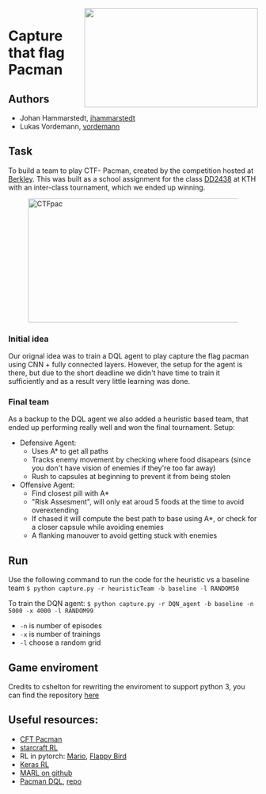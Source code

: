 
<img src="http://ai.berkeley.edu/images/pacman_game.gif" width=350 height = 200 align ="right" />

# Capture that flag Pacman

## Authors ##
* Johan Hammarstedt, [jhammarstedt](https://github.com/jhammarstedt)
* Lukas Vordemann, [vordemann](https://github.com/vordemann)

## Task
To build a team to play CTF- Pacman, created by the competition hosted at [Berkley](http://ai.berkeley.edu/contest.html). This was built as a school assignment for the class [DD2438](https://www.kth.se/student/kurser/kurs/DD2438?l=en) at KTH with an inter-class tournament, which we ended up winning.
<p align="center">
<figure>
  <img src="http://ai.berkeley.edu/projects/release/contest/v1/002/capture_the_flag.png" alt="CTFpac" width="500" height="250" >
</figure>
</p>


### Initial idea
Our orignal idea was to train a DQL agent to play capture the flag pacman using CNN + fully connected layers. However, the setup for the agent is there, but due to the short deadline we didn't have time to train it sufficiently and as a result very little learning was done.

### Final team
As a backup to the DQL agent we also added a heuristic based team, that ended up performing really well and won the final tournament.
Setup:
* Defensive Agent:
  * Uses A* to get all paths
  * Tracks enemy movement by checking where food disapears (since you don't have vision of enemies if they're too far away)
  * Rush to capsules at beginning to prevent it from being stolen
* Offensive Agent:
  * Find closest pill with A*
  * "Risk Assesment", will only eat aroud 5 foods at the time to avoid overextending
  * If chased it will compute the best path to base using A*, or check for a closer capsule while avoiding enemies
  * A flanking manouver to avoid getting stuck with enemies

## Run
Use the following command to run the code for the heuristic vs a baseline team
```$ python capture.py -r heuristicTeam -b baseline -l RANDOM50 ```

To train the DQN agent:
```$ python capture.py -r DQN_agent -b baseline -n 5000 -x 4000 -l RANDOM99```
* `-n` is number of episodes
* `-x` is number of trainings
* `-l` choose a random grid


## Game enviroment 
Credits to cshelton for rewriting the enviroment to support python 3, you can find the repository [here](https://github.com/cshelton/pacman-ctf)

## Useful resources:
 * [CFT Pacman](https://github.com/jaredjxyz/Pacman-Tournament-Agent)
 * [starcraft RL](https://soygema.github.io/starcraftII_machine_learning/#0)
 * RL in pytorch: [Mario](https://pytorch.org/tutorials/intermediate/mario_rl_tutorial.html), [Flappy Bird](https://www.toptal.com/deep-learning/pytorch-reinforcement-learning-tutorial)
 * [Keras RL](https://github.com/keras-rl/keras-rl)
 * [MARL on github](https://github.com/topics/multiagent-reinforcement-learning)
 * [Pacman DQL](https://esc.fnwi.uva.nl/thesis/centraal/files/f323981448.pdf), [repo](https://github.com/tychovdo/PacmanDQN)

